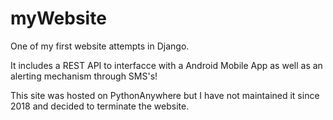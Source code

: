 # myWebsite


One of my first website attempts in Django. 

It includes a REST API to interfacce with a Android Mobile App as well as an alerting mechanism through SMS's!

This site was hosted on PythonAnywhere but I have not maintained it since 2018 and decided to terminate the website. 



